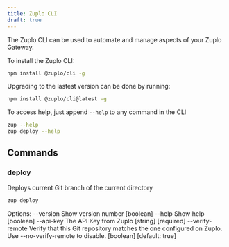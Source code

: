 ```yaml
---
title: Zuplo CLI
draft: true
---
```


The Zuplo CLI can be used to automate and manage aspects of your Zuplo Gateway.

To install the Zuplo CLI:

```bash
npm install @zuplo/cli -g
```

Upgrading to the lastest version can be done by running:

```bash
npm install @zuplo/cli@latest -g
```

To access help, just append `--help` to any command in the CLI

```bash
zup --help
zup deploy --help
```

## Commands

### deploy

Deploys current Git branch of the current directory

```bash
zup deploy
```

Options:
--version Show version number [boolean]
--help Show help [boolean]
--api-key The API Key from Zuplo [string] [required]
--verify-remote Verify that this Git repository matches the one configured on
Zuplo. Use --no-verify-remote to disable.
[boolean] [default: true]
